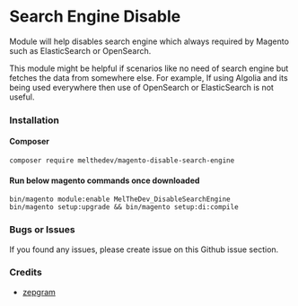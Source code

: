 # Search Engine Disable

Module will help disables search engine which always required by Magento such as ElasticSearch or OpenSearch.

This module might be helpful if scenarios like no need of search engine but fetches the data from somewhere else.
For example, If using Algolia and its being used everywhere then use of OpenSearch or ElasticSearch is not useful.

### Installation

#### Composer

```
composer require melthedev/magento-disable-search-engine
```

#### Run below magento commands once downloaded

```
bin/magento module:enable MelTheDev_DisableSearchEngine
bin/magento setup:upgrade && bin/magento setup:di:compile
```

### Bugs or Issues

If you found any issues, please create issue on this Github issue section.

### Credits

- [zepgram](https://github.com/zepgram/module-disable-search-engine)